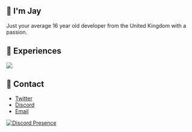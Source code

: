 ## 👋 I'm Jay
Just your average 16 year old developer from the United Kingdom with a passion.

## 🌴 Experiences
<img src="https://skillicons.dev/icons?i=ts,js,html,css,lua,python,nodejs,vscode,cloudflare,mongodb,git,discord" />

## 📡 Contact
- [Twitter](https://twitter.com/nlghtleak)
- [Discord](https://discord.com/users/697541992770437130)
- [Email](mailto:jaythesecond1234@gmail.com)

[![Discord Presence](https://lanyard.cnrad.dev/api/697541992770437130)](https://discord.com/users/697541992770437130)